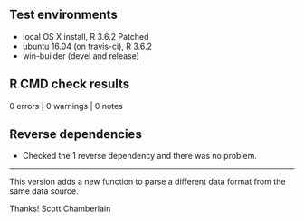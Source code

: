 ## Test environments

* local OS X install, R 3.6.2 Patched
* ubuntu 16.04 (on travis-ci), R 3.6.2
* win-builder (devel and release)

## R CMD check results

0 errors | 0 warnings | 0 notes

## Reverse dependencies

* Checked the 1 reverse dependency and there was no problem. 

--- 

This version adds a new function to parse a different data format from the same data source.

Thanks!
Scott Chamberlain
